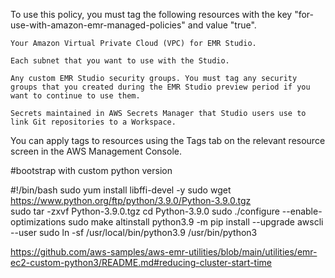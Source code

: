 To use this policy, you must tag the following resources with the key "for-use-with-amazon-emr-managed-policies" and value "true".

    Your Amazon Virtual Private Cloud (VPC) for EMR Studio.

    Each subnet that you want to use with the Studio.

    Any custom EMR Studio security groups. You must tag any security groups that you created during the EMR Studio preview period if you want to continue to use them.

    Secrets maintained in AWS Secrets Manager that Studio users use to link Git repositories to a Workspace.

You can apply tags to resources using the Tags tab on the relevant resource screen in the AWS Management Console.

#bootstrap with custom python version

#!/bin/bash
sudo yum install libffi-devel -y
sudo wget https://www.python.org/ftp/python/3.9.0/Python-3.9.0.tgz  
sudo tar -zxvf Python-3.9.0.tgz
cd Python-3.9.0
sudo ./configure --enable-optimizations
sudo make altinstall
python3.9 -m pip install --upgrade awscli --user
sudo ln -sf /usr/local/bin/python3.9 /usr/bin/python3

https://github.com/aws-samples/aws-emr-utilities/blob/main/utilities/emr-ec2-custom-python3/README.md#reducing-cluster-start-time
